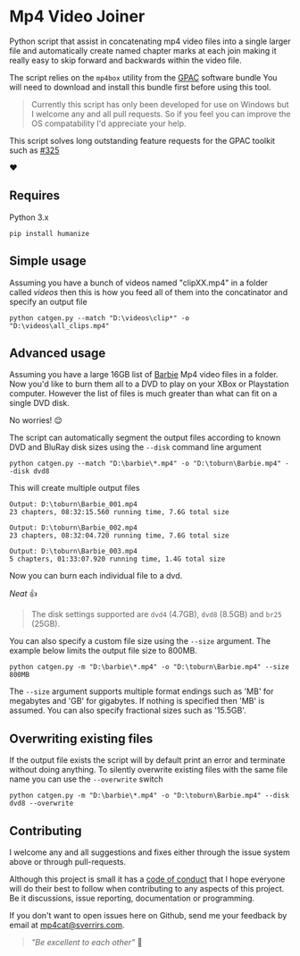 # Mp4 Video Joiner

Python script that assist in concatenating mp4 video files into a single larger file and automatically create named chapter marks at each join making it really easy to skip forward and backwards within the video file.

The script relies on the `mp4box` utility from the [GPAC](https://gpac.wp.mines-telecom.fr/downloads/) software bundle You will need to download and install this bundle first before using this tool. 

> Currently this script has only been developed for use on Windows but I welcome any and all pull requests. So if you feel you can improve the OS compatability I'd appreciate your help.

This script solves long outstanding feature requests for the GPAC toolkit such as [#325](https://sourceforge.net/p/gpac/bugs/325/)

:heart:

## Requires

Python 3.x

```
pip install humanize
```

## Simple usage
Assuming you have a bunch of videos named "clipXX.mp4" in a folder called _videos_ then this is how you feed all of them into the concatinator and specify an output file

```
python catgen.py --match "D:\videos\clip*" -o "D:\videos\all_clips.mp4"
```

## Advanced usage

Assuming you have a large 16GB list of [Barbie](https://en.wikipedia.org/wiki/Barbie:_Life_in_the_Dreamhouse) Mp4 video files in a folder. Now you'd like to burn them all to a DVD to play on your XBox or Playstation computer. However the list of files is much greater than what can fit on a single DVD disk.

No worries! :relieved:

The script can automatically segment the output files according to known DVD and BluRay disk sizes using the `--disk` command line argument

```
python catgen.py --match "D:\barbie\*.mp4" -o "D:\toburn\Barbie.mp4" --disk dvd8
```

This will create multiple output files
```
Output: D:\toburn\Barbie_001.mp4
23 chapters, 08:32:15.560 running time, 7.6G total size

Output: D:\toburn\Barbie_002.mp4
23 chapters, 08:32:04.720 running time, 7.6G total size

Output: D:\toburn\Barbie_003.mp4
5 chapters, 01:33:07.920 running time, 1.4G total size
```

Now you can burn each individual file to a dvd. 

_Neat_ :thumbsup:

> The disk settings supported are `dvd4` (4.7GB), `dvd8` (8.5GB) and `br25` (25GB).

You can also specify a custom file size using the `--size` argument. The example below limits the output file size to 800MB.

```
python catgen.py -m "D:\barbie\*.mp4" -o "D:\toburn\Barbie.mp4" --size 800MB
```

The `--size` argument supports multiple format endings such as 'MB' for megabytes and 'GB' for gigabytes. If nothing is specified then 'MB' is assumed. You can also specify fractional sizes such as '15.5GB'.

## Overwriting existing files
If the output file exists the script will by default print an error and terminate without doing anything. To silently overwrite existing files with the same file name you can use the `--overwrite` switch

```
python catgen.py -m "D:\barbie\*.mp4" -o "D:\toburn\Barbie.mp4" --disk dvd8 --overwrite
```

## Contributing

I welcome any and all suggestions and fixes either through the issue system above or through pull-requests.

Although this project is small it has a [code of conduct](CODE_OF_CONDUCT.md) that I hope everyone will do their best to follow when contributing to any aspects of this project. Be it discussions, issue reporting, documentation or programming. 

If you don't want to open issues here on Github, send me your feedback by email at [mp4cat@sverrirs.com](mailto:mp4cat@sverrirs.com).

> _"Be excellent to each other"_
> :hatched_chick: